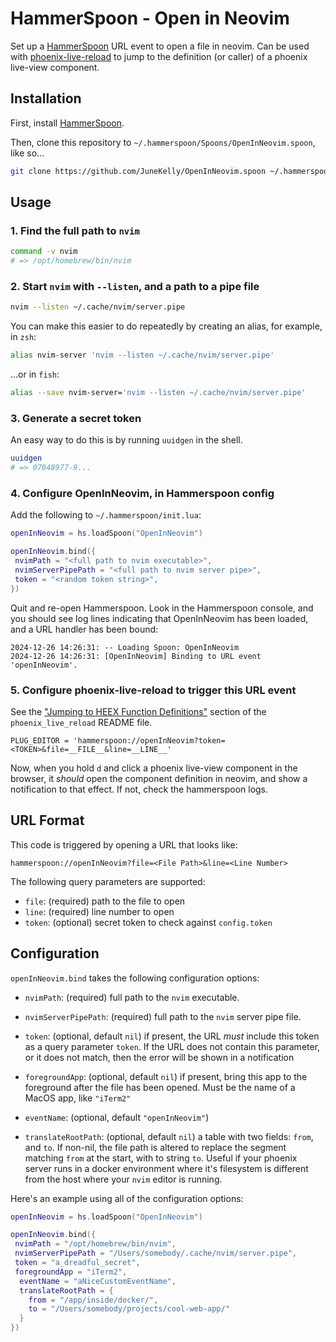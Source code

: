 # HammerSpoon - Open in Neovim

Set up a [HammerSpoon](https://www.hammerspoon.org/) URL event to open a file in neovim. Can be used with [phoenix-live-reload](https://github.com/phoenixframework/phoenix_live_reload) to jump to the definition (or caller) of a phoenix live-view component.

## Installation

First, install [HammerSpoon](https://www.hammerspoon.org/).

Then, clone this repository to `~/.hammerspoon/Spoons/OpenInNeovim.spoon`, like so...

```sh
git clone https://github.com/JuneKelly/OpenInNeovim.spoon ~/.hammerspoon/Spoons/OpenInNeovim.spoon
```

## Usage

### 1. Find the full path to `nvim`

```sh
command -v nvim
# => /opt/homebrew/bin/nvim
```

### 2. Start `nvim` with `--listen`, and a path to a pipe file

```sh
nvim --listen ~/.cache/nvim/server.pipe
```

You can make this easier to do repeatedly by creating an alias, for example, in `zsh`:

```sh
alias nvim-server 'nvim --listen ~/.cache/nvim/server.pipe'
```

...or in `fish`:

```sh
alias --save nvim-server='nvim --listen ~/.cache/nvim/server.pipe'
```

### 3. Generate a secret token

An easy way to do this is by running `uuidgen` in the shell.

```sh
uuidgen
# => 07048977-9...
```

### 4. Configure OpenInNeovim, in Hammerspoon config

Add the following to `~/.hammerspoon/init.lua`:

```lua
openInNeovim = hs.loadSpoon("OpenInNeovim")

openInNeovim.bind({
 nvimPath = "<full path to nvim executable>",
 nvimServerPipePath = "<full path to nvim server pipe>",
 token = "<random token string>",
})
```

Quit and re-open Hammerspoon. Look in the Hammerspoon console, and you should see log lines indicating that OpenInNeovim has been loaded, and a URL handler has been bound:

```
2024-12-26 14:26:31: -- Loading Spoon: OpenInNeovim
2024-12-26 14:26:31: [OpenInNeovim] Binding to URL event 'openInNeovim'.
```

### 5. Configure phoenix-live-reload to trigger this URL event

See the ["Jumping to HEEX Function Definitions"](https://github.com/phoenixframework/phoenix_live_reload?tab=readme-ov-file#jumping-to-heex-function-definitions) section of the `phoenix_live_reload` README file.

```
PLUG_EDITOR = 'hammerspoon://openInNeovim?token=<TOKEN>&file=__FILE__&line=__LINE__'
```

Now, when you hold `d` and click a phoenix live-view component in the browser, it _should_ open the component definition in neovim, and show a notification to that effect. If not, check the hammerspoon logs.

## URL Format

This code is triggered by opening a URL that looks like:

```
hammerspoon://openInNeovim?file=<File Path>&line=<Line Number>
```

The following query parameters are supported:

- `file`: (required) path to the file to open
- `line`: (required) line number to open
- `token`: (optional) secret token to check against `config.token`

## Configuration

`openInNeovim.bind` takes the following configuration options:

- `nvimPath`: (required) full path to the `nvim` executable.

- `nvimServerPipePath`: (required) full path to the `nvim` server pipe file.

- `token`: (optional, default `nil`) if present, the URL _must_ include this token as a query parameter `token`. If the URL does not contain this parameter, or it does not match, then the error will be shown in a notification

- `foregroundApp`: (optional, default `nil`) if present, bring this app to the foreground after the file has been opened. Must be the name of a MacOS app, like `"iTerm2"`

- `eventName`: (optional, default `"openInNeovim"`)

- `translateRootPath`: (optional, default `nil`) a table with two fields: `from`, and `to`. If non-nil, the file path is altered to replace the segment matching `from` at the start, with to string `to`. Useful if your phoenix server runs in a docker environment where it's filesystem is different from the host where your `nvim` editor is running.

Here's an example using all of the configuration options:

```lua
openInNeovim = hs.loadSpoon("OpenInNeovim")

openInNeovim.bind({
 nvimPath = "/opt/homebrew/bin/nvim",
 nvimServerPipePath = "/Users/somebody/.cache/nvim/server.pipe",
 token = "a_dreadful_secret",
 foregroundApp = "iTerm2",
  eventName = "aNiceCustomEventName",
  translateRootPath = {
    from = "/app/inside/docker/",
    to = "/Users/somebody/projects/cool-web-app/"
  }
})
```
